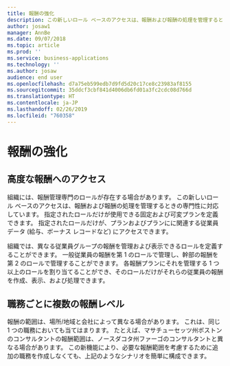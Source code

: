 ```yaml
---
title: 報酬の強化
description: この新しいロール ベースのアクセスは、報酬および報酬の処理を管理するときの専門性に対応しています。
author: josaw1
manager: AnnBe
ms.date: 09/07/2018
ms.topic: article
ms.prod: ''
ms.service: business-applications
ms.technology: ''
ms.author: josaw
audience: end user
ms.openlocfilehash: d7a75eb599edb7d9fd5d20c17ce8c23983af8155
ms.sourcegitcommit: 35ddcf3cbf841d4006db6fd01a3fc2cdc08d766d
ms.translationtype: HT
ms.contentlocale: ja-JP
ms.lasthandoff: 02/26/2019
ms.locfileid: "760358"
---
```

# <a name="compensation-enhancements"></a>報酬の強化



## <a name="advanced-compensation-access"></a>高度な報酬へのアクセス

組織には、報酬管理専門のロールが存在する場合があります。 この新しいロール ベースのアクセスは、報酬および報酬の処理を管理するときの専門性に対応しています。 指定されたロールだけが使用できる固定および可変プランを定義できます。 指定されたロールだけが、プランおよびプランにに関連する従業員データ (給与、ボーナス レコードなど) にアクセスできます。

組織では、異なる従業員グループの報酬を管理および表示できるロールを定義することができます。 一般従業員の報酬を第 1 のロールで管理し、幹部の報酬を第 2 のロールで管理することができます。 各報酬プランにそれを管理する 1 つ以上のロールを割り当てることができ、そのロールだけがそれらの従業員の報酬を作成、表示、および処理できます。

## <a name="multiple-compensation-levels-per-job"></a>職務ごとに複数の報酬レベル
報酬の範囲は、場所/地域と会社によって異なる場合があります。 これは、同じ 1 つの職務においても当てはまります。 たとえば、マサチューセッツ州ボストンのコンサルタントの報酬範囲は、ノースダコタ州ファーゴのコンサルタントと異なる場合があります。 この新機能により、必要な報酬範囲を考慮するために追加の職務を作成しなくても、上記のようなシナリオを簡単に構成できます。

<!--
## Status (Required)
### Development status 
General Availability
November 2018
-->
